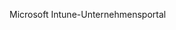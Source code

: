 <Token xmlns:xlink="http://www.w3.org/1999/xlink">Microsoft Intune-Unternehmensportal</Token>

<!--HONumber=Jun16_HO4-->


